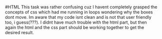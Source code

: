 #HTML
This task was rather confusing cuz I havent completely grasped the concepts of css which had me running in loops wondering why the boxes dont move. Im aware that my code isnt clean and is not that user friendly too, i guess(???). I didnt have much trouble with the html part, but then again the html and the css part should be working together to get the desired result.
